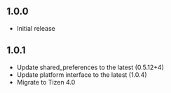 ## 1.0.0

* Initial release

## 1.0.1

* Update shared_preferences to the latest (0.5.12+4)
* Update platform interface to the latest (1.0.4)
* Migrate to Tizen 4.0
